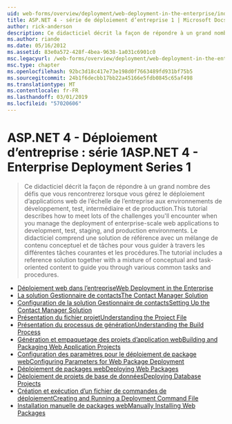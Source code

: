 ```yaml
---
uid: web-forms/overview/deployment/web-deployment-in-the-enterprise/index
title: ASP.NET 4 - série de déploiement d’entreprise 1 | Microsoft Docs
author: rick-anderson
description: Ce didacticiel décrit la façon de répondre à un grand nombre des défis que vous rencontrerez lorsque vous gérez le déploiement d’applications web de l’échelle de l’entreprise pour les services...
ms.author: riande
ms.date: 05/16/2012
ms.assetid: 83e0a572-428f-4bea-9638-1a031c6901c0
msc.legacyurl: /web-forms/overview/deployment/web-deployment-in-the-enterprise
msc.type: chapter
ms.openlocfilehash: 92bc3d18c417e73e198d0f7663489fd931bf75b5
ms.sourcegitcommit: 24b1f6decbb17bb22a45166e5fdb0845c65af498
ms.translationtype: MT
ms.contentlocale: fr-FR
ms.lasthandoff: 03/01/2019
ms.locfileid: "57020606"
---
```

<a name="aspnet-4---enterprise-deployment-series-1"></a><span data-ttu-id="43590-103">ASP.NET 4 - Déploiement d’entreprise : série 1</span><span class="sxs-lookup"><span data-stu-id="43590-103">ASP.NET 4 - Enterprise Deployment Series 1</span></span>
====================
> <span data-ttu-id="43590-104">Ce didacticiel décrit la façon de répondre à un grand nombre des défis que vous rencontrerez lorsque vous gérez le déploiement d’applications web de l’échelle de l’entreprise aux environnements de développement, test, intermédiaire et de production.</span><span class="sxs-lookup"><span data-stu-id="43590-104">This tutorial describes how to meet lots of the challenges you'll encounter when you manage the deployment of enterprise-scale web applications to development, test, staging, and production environments.</span></span> <span data-ttu-id="43590-105">Le didacticiel comprend une solution de référence avec un mélange de contenu conceptuel et de tâches pour vous guider à travers les différentes tâches courantes et les procédures.</span><span class="sxs-lookup"><span data-stu-id="43590-105">The tutorial includes a reference solution together with a mixture of conceptual and task-oriented content to guide you through various common tasks and procedures.</span></span>


- [<span data-ttu-id="43590-106">Déploiement web dans l’entreprise</span><span class="sxs-lookup"><span data-stu-id="43590-106">Web Deployment in the Enterprise</span></span>](web-deployment-in-the-enterprise.md)
- [<span data-ttu-id="43590-107">La solution Gestionnaire de contacts</span><span class="sxs-lookup"><span data-stu-id="43590-107">The Contact Manager Solution</span></span>](the-contact-manager-solution.md)
- [<span data-ttu-id="43590-108">Configuration de la solution Gestionnaire de contacts</span><span class="sxs-lookup"><span data-stu-id="43590-108">Setting Up the Contact Manager Solution</span></span>](setting-up-the-contact-manager-solution.md)
- [<span data-ttu-id="43590-109">Présentation du fichier projet</span><span class="sxs-lookup"><span data-stu-id="43590-109">Understanding the Project File</span></span>](understanding-the-project-file.md)
- [<span data-ttu-id="43590-110">Présentation du processus de génération</span><span class="sxs-lookup"><span data-stu-id="43590-110">Understanding the Build Process</span></span>](understanding-the-build-process.md)
- [<span data-ttu-id="43590-111">Génération et empaquetage des projets d’application web</span><span class="sxs-lookup"><span data-stu-id="43590-111">Building and Packaging Web Application Projects</span></span>](building-and-packaging-web-application-projects.md)
- [<span data-ttu-id="43590-112">Configuration des paramètres pour le déploiement de package web</span><span class="sxs-lookup"><span data-stu-id="43590-112">Configuring Parameters for Web Package Deployment</span></span>](configuring-parameters-for-web-package-deployment.md)
- [<span data-ttu-id="43590-113">Déploiement de packages web</span><span class="sxs-lookup"><span data-stu-id="43590-113">Deploying Web Packages</span></span>](deploying-web-packages.md)
- [<span data-ttu-id="43590-114">Déploiement de projets de base de données</span><span class="sxs-lookup"><span data-stu-id="43590-114">Deploying Database Projects</span></span>](deploying-database-projects.md)
- [<span data-ttu-id="43590-115">Création et exécution d’un fichier de commandes de déploiement</span><span class="sxs-lookup"><span data-stu-id="43590-115">Creating and Running a Deployment Command File</span></span>](creating-and-running-a-deployment-command-file.md)
- [<span data-ttu-id="43590-116">Installation manuelle de packages web</span><span class="sxs-lookup"><span data-stu-id="43590-116">Manually Installing Web Packages</span></span>](manually-installing-web-packages.md)
